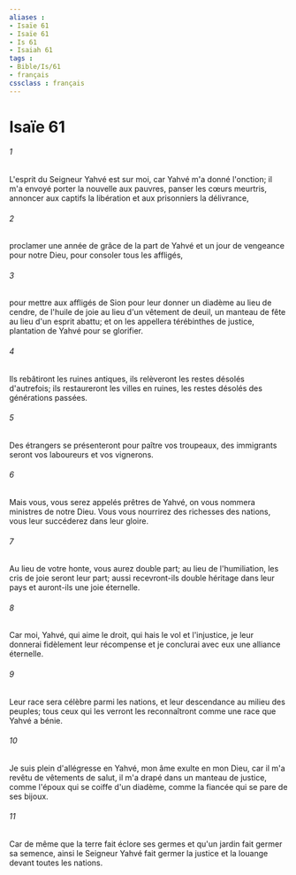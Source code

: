 ```yaml
---
aliases : 
- Isaïe 61
- Isaïe 61
- Is 61
- Isaiah 61
tags : 
- Bible/Is/61
- français
cssclass : français
---
```


# Isaïe 61

###### 1
L'esprit du Seigneur Yahvé est sur moi, car Yahvé m'a donné l'onction; il m'a envoyé porter la nouvelle aux pauvres, panser les cœurs meurtris, annoncer aux captifs la libération et aux prisonniers la délivrance, 
###### 2
proclamer une année de grâce de la part de Yahvé et un jour de vengeance pour notre Dieu, pour consoler tous les affligés, 
###### 3
pour mettre aux affligés de Sion pour leur donner un diadème au lieu de cendre, de l'huile de joie au lieu d'un vêtement de deuil, un manteau de fête au lieu d'un esprit abattu; et on les appellera térébinthes de justice, plantation de Yahvé pour se glorifier. 
###### 4
Ils rebâtiront les ruines antiques, ils relèveront les restes désolés d'autrefois; ils restaureront les villes en ruines, les restes désolés des générations passées. 
###### 5
Des étrangers se présenteront pour paître vos troupeaux, des immigrants seront vos laboureurs et vos vignerons. 
###### 6
Mais vous, vous serez appelés prêtres de Yahvé, on vous nommera ministres de notre Dieu. Vous vous nourrirez des richesses des nations, vous leur succéderez dans leur gloire. 
###### 7
Au lieu de votre honte, vous aurez double part; au lieu de l'humiliation, les cris de joie seront leur part; aussi recevront-ils double héritage dans leur pays et auront-ils une joie éternelle. 
###### 8
Car moi, Yahvé, qui aime le droit, qui hais le vol et l'injustice, je leur donnerai fidèlement leur récompense et je conclurai avec eux une alliance éternelle. 
###### 9
Leur race sera célèbre parmi les nations, et leur descendance au milieu des peuples; tous ceux qui les verront les reconnaîtront comme une race que Yahvé a bénie. 
###### 10
Je suis plein d'allégresse en Yahvé, mon âme exulte en mon Dieu, car il m'a revêtu de vêtements de salut, il m'a drapé dans un manteau de justice, comme l'époux qui se coiffe d'un diadème, comme la fiancée qui se pare de ses bijoux. 
###### 11
Car de même que la terre fait éclore ses germes et qu'un jardin fait germer sa semence, ainsi le Seigneur Yahvé fait germer la justice et la louange devant toutes les nations. 

